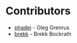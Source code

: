 # Contributors

* [phadej](https://github.com/phadej) - Oleg Grenrus
* [brekk](https://github.com/brekk) - Brekk Bockrath
